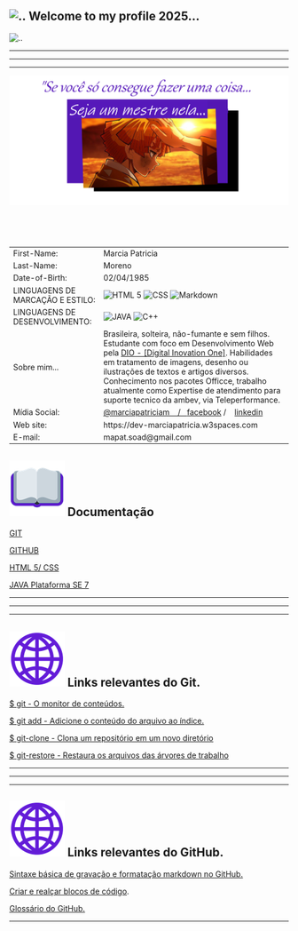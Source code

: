 ##  ![..](https://github.com/MarciaMoreno/MarciaMoreno/raw/main/Imagens/emoji-m%C3%A3os-dadas.png) Welcome to my profile 2025... 

![..](https://github-readme-stats.vercel.app/api?username=MarciaMoreno&show_icons=true&theme=radical)
<hr>
<hr>
<hr>

<div>
   <img src="Imagens/frase-efeito.png" alt="Minha frase de força bruta" />
</div>
<div>
    <div style="overflow-x:a;">
        <table>
            <thead>
                <h2> &nbsp&nbsp&nbsp&nbsp&nbsp &nbsp &nbsp</h2>
            </thead>
            <tr>
            <td>First-Name: </td>
            <td>Marcia Patricia</td>
            </tr>
            <tr>
            <td>Last-Name:</td>
            <td>Moreno</td>
            </tr>
            <tr>
            <td>Date-of-Birth:</td>
            <td>02/04/1985</td>
            </tr>
            <tr>
            <td>LINGUAGENS DE MARCAÇÃO E ESTILO:</td>
            <td>
                <img src="https://img.shields.io/badge/HTML5-E34F26?style=for-the-badge&logo=html5&logoColor=white" alt="HTML 5" />
                <img src="https://img.shields.io/badge/CSS3-1572B6?style=for-the-badge&logo=css3&logoColor=white" alt="CSS" />
                <img src="https://img.shields.io/badge/Markdown-000?style=for-the-badge&logo=markdown" alt="Markdown" />						
            </td>
            </tr>
            <tr>
            <td>LINGUAGENS DE DESENVOLVIMENTO:</td>
            <td>
                <img src="https://img.shields.io/badge/Java-%23ED8B00.svg??style=for-the-badge&logo=openjdk&logoColor=white" alt="JAVA" />
                <img src="https://img.shields.io/badge/C%2B%2B-00599C?style=for-the-badge&logo=c%2B%2B&logoColor=white" alt="C++" />
            </td>
            </tr>						
            <tr>
            <td>Sobre mim...</td>
            <td>Brasileira, solteira, não-fumante e sem filhos. Estudante com foco em Desenvolvimento Web pela 
            <a href="https://web.dio.me/track/santander-2024-backend-com-java">DIO - [Digital Inovation One]</a>. 
             Habilidades em tratamento de imagens, desenho ou ilustrações de textos e artigos diversos. Conhecimento nos pacotes Officce, trabalho atualmente 
            como Expertise de atendimento para suporte tecnico da ambev, via Teleperformance.   </td>
            </tr>
            <tr>
            <td>Mídia Social: </td>
            <td>
                <a href="https://www.youtube.com/channel/UCIl3wm3BjyE4AzxmL5hGm0Q">@marciapatriciam &nbsp&nbsp / &nbsp&nbsp</a><a href="https://www.facebook.com/profile.php?id=61559592734029">facebook</a> / &nbsp&nbsp <a href="linkedin.com/in/marcia-patricia-moreno-68b4b230a"> linkedin</a>
            </td>
            </tr>
            <tr>
               <td>Web site: </td>
               <td>https://dev-marciapatricia.w3spaces.com</td>
            </tr>
            <tr>
            <td> E-mail:</td>
            <td> mapat.soad@gmail.com
            </tr>
        </table>
    </div>
</div>  

## ![..](https://github.com/MarciaMoreno/MarciaMoreno/raw/main/Imagens/emoji-livro-aberto.png) Documentação
<div>  
     <p><a href="https://git-scm.com/doc"> GIT </a></p>
     <p><a href="https://docs.github.com/pt"> GITHUB </a></p>
     <p><a href="https://www.w3schools.com/html/default.asp"> HTML 5/ CSS </a></p>
     <p><a href="https://docs.oracle.com/javase/7/docs/api/java/lang/String.html"> JAVA Plataforma SE 7 </a></p>
</div>  
<hr>
<hr>
<hr>

## ![..](https://github.com/MarciaMoreno/MarciaMoreno/raw/main/Imagens/emoji-globo.png) Links relevantes do Git.
<div>
    <p><a href="https://git-scm.com/docs/git/pt_BR">$ git - O monitor de conteúdos.</a></p>
    <p><a href="https://git-scm.com/docs/git-add/pt_BR">$ git add - Adicione o conteúdo do arquivo ao índice.</a></p>
    <p><a href="https://git-scm.com/docs/git-clone/pt_BR">$ git-clone - Clona um repositório em um novo diretório</a></p>
    <p><a href="https://git-scm.com/docs/git-restore/pt_BR">$ git-restore - Restaura os arquivos das árvores de trabalho</a></p>
</div>
<hr>
<hr>
<hr> 

## ![..](https://github.com/MarciaMoreno/MarciaMoreno/raw/main/Imagens/emoji-globo.png) Links relevantes do GitHub.
<div>
    <p><a href="https://docs.github.com/pt/get-started/writing-on-github/getting-started-with-writing-and-formatting-on-github/basic-writing-and-formatting-syntax">Sintaxe básica de gravação e formatação markdown no GitHub.</a></p>
    <p><a href="https://docs.github.com/pt/get-started/writing-on-github/working-with-advanced-formatting/creating-and-highlighting-code-blocks">Criar e realçar blocos de código</a>.</p>
    <p><a href="https://docs.github.com/pt/get-started/learning-about-github/github-glossary">Glossário do GitHub.</a></p>
</div>
<hr>


